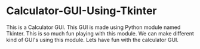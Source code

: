 # Calculator-GUI-Using-Tkinter
This is a Calculator GUI. This GUI is made using Python module named Tkinter. This is so much fun playing with this module.  We can make different kind of GUI's using this module. Lets have fun with the calculator GUI.
